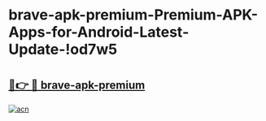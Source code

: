 # brave-apk-premium-Premium-APK-Apps-for-Android-Latest-Update-!od7w5

# <h2><a href="https://uvslih.esa.edu.pl?title=brave-apk-premium&ref=od7w5">🔗👉 🔴 brave-apk-premium</a></h2>

[![acn](https://github.com/user-attachments/assets/0f9c940e-d8b0-45ae-aac7-cd30a18b3e1c)](https://uvslih.esa.edu.pl?title=brave-apk-premium&ref=od7w5)

